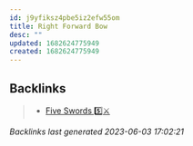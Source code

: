 ```yaml
---
id: j9yfiksz4pbe5iz2efw55om
title: Right Forward Bow
desc: ""
updated: 1682624775949
created: 1682624775949
---
```


## Backlinks

> - [Five Swords 5️⃣⚔️](..\techniques\five-swords.md)

_Backlinks last generated 2023-06-03 17:02:21_
